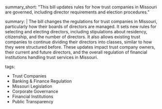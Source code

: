 summary_short: "This bill updates rules for how trust companies in Missouri are governed, including director requirements and election procedures."

summary: |
  The bill changes the regulations for trust companies in Missouri, particularly how their boards of directors are managed. It sets new rules for selecting and electing directors, including stipulations about residency, citizenship, and the number of directors. It also allows existing trust companies to continue dividing their directors into classes, similar to how they were structured before. These updates impact trust company owners, their current and future directors, and the overall regulation of financial institutions handling trust services in Missouri.

tags:
  - Trust Companies
  - Banking & Finance Regulation
  - Missouri Legislation
  - Corporate Governance
  - Financial Institutions
  - Public Transparency
